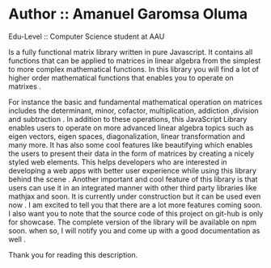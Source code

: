 # Author :: Amanuel Garomsa Oluma
Edu-Level :: Computer Science student at AAU

Is a fully functional matrix library written in pure Javascript. It contains all functions that can be applied to matrices in linear
algebra from the simplest to more complex mathematical functions. In this library you will find a lot of higher order mathematical 
functions that enables you to operate on matrixes . 

For instance the basic and fundamental mathematical operation on matrices includes the determinant, minor, cofactor, multiplication,
addiction ,division and subtraction . In addition to these operations, this JavaScript Library enables users to operate on more advanced
linear algebra topics such as eigen vectors, eigen spaces, diagonalization, linear transformation and many more.
It has also some cool features like beautifying which enables the users to present their data in the form of matrices by creating a nicely
styled web elements. This helps developers who are interested in developing a web apps with better user experience while using this library
behind the scene . Another important and cool feature of this library is that users can use it in an integrated manner with other third party
libraries like mathjax and soon. It is currently under construction but it can be used even now . I am excited to tell you that there are a 
lot more features coming soon. I also want you to note that the source code of this project on git-hub is only for showcase. The complete 
version of the library will be available on npm soon. when so, I will notify you and come up with a good documentation as well . 

Thank you for reading this description.
